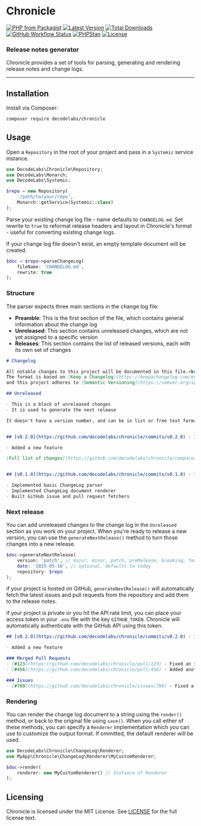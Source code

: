 # Chronicle

[![PHP from Packagist](https://img.shields.io/packagist/php-v/decodelabs/chronicle?style=flat)](https://packagist.org/packages/decodelabs/chronicle)
[![Latest Version](https://img.shields.io/packagist/v/decodelabs/chronicle.svg?style=flat)](https://packagist.org/packages/decodelabs/chronicle)
[![Total Downloads](https://img.shields.io/packagist/dt/decodelabs/chronicle.svg?style=flat)](https://packagist.org/packages/decodelabs/chronicle)
[![GitHub Workflow Status](https://img.shields.io/github/actions/workflow/status/decodelabs/chronicle/integrate.yml?branch=develop)](https://github.com/decodelabs/chronicle/actions/workflows/integrate.yml)
[![PHPStan](https://img.shields.io/badge/PHPStan-enabled-44CC11.svg?longCache=true&style=flat)](https://github.com/phpstan/phpstan)
[![License](https://img.shields.io/packagist/l/decodelabs/chronicle?style=flat)](https://packagist.org/packages/decodelabs/chronicle)

### Release notes generator

Chronicle provides a set of tools for parsing, generating and rendering release notes and change logs.

---

## Installation

Install via Composer:

```bash
composer require decodelabs/chronicle
```

## Usage

Open a `Repository` in the root of your project and pass in a `Systemic` service instance.

```php
use DecodeLabs\Chronicle\Repository;
use DecodeLabs\Monarch;
use DecodeLabs\Systemic;

$repo = new Repository(
    '/path/to/your/repo',
    Monarch::getService(Systemic::class)
);
```

Parse your existing change log file - name defaults to `CHANGELOG.md`. Set rewrite to `true` to reformat release headers and layout in Chronicle's format - useful for converting existing change logs.

If your change log file doesn't exist, an empty template document will be created.

```php
$doc = $repo->parseChangeLog(
    fileName: 'CHANGELOG.md',
    rewrite: true
);
```

### Structure

The parser expects three main sections in the change log file:

- **Preamble**: This is the first section of the file, which contains general information about the change log
- **Unreleased**: This section contains unreleased changes, which are not yet assigned to a specific version
- **Releases**: This section contains the list of released versions, each with its own set of changes

```markdown
# Changelog

All notable changes to this project will be documented in this file.<br>
The format is based on [Keep a Changelog](https://keepachangelog.com/en/1.0.0/),
and this project adheres to [Semantic Versioning](https://semver.org/spec/v2.0.0.html).

## Unreleased

- This is a block of unreleased changes
- It is used to generate the next release

It doesn't have a version number, and can be in list or free text format. It just requires an "Unreleased" header.


## [v0.2.0](https://github.com/decodelabs/chronicle/commits/v0.2.0) - 16th May 2025

- Added a new feature

[Full list of changes](https://github.com/decodelabs/chronicle/compare/v0.1.0...v0.2.0)


## [v0.1.0](https://github.com/decodelabs/chronicle/commits/v0.1.0) - 15th May 2025

- Implemented basic ChangeLog parser
- Implemented ChangeLog document renderer
- Built GitHub issue and pull request fetchers
```

### Next release

You can add unreleased changes to the change log in the `Unreleased` section as you work on your project. When you're ready to release a new version, you can use the `generateNextRelease()` method to turn those changes into a new release.

```php
$doc->generateNextRelease(
    version: 'patch', // major, minor, patch, preRelease, breaking, feature or v0.2.0
    date: '2025-05-16', // optional, defaults to today
    repository: $repo
);
```

if your project is hosted on GitHub, `generateNextRelease()` will automatically fetch the latest issues and pull requests from the repository and add them to the release notes.

if your project is private or you hit the API rate limit, you can place your access token in your `.env` file with the key `GITHUB_TOKEN`. Chronicle will automatically authenticate with the GitHub API using this token.

```markdown
## [v0.2.0](https://github.com/decodelabs/chronicle/commits/v0.2.0) - 16th May 2025

- Added a new feature

### Merged Pull Requests
- [#123](https://github.com/decodelabs/chronicle/pull/123) - Fixed an issue
- [#456](https://github.com/decodelabs/chronicle/pull/456) - Added another new feature

### Issues
- [#789](https://github.com/decodelabs/chronicle/issues/789) - Fixed a bug
```

### Rendering

You can render the change log document to a string using the `render()` method, or back to the original file using `save()`. When you call either of these methods, you can specify a `Renderer` implementation which you can use to customize the output format. If ommitted, the default renderer will be used.

```php
use DecodeLabs\Chronicle\ChangeLog\Renderer;
use MyApp\Chronicle\ChangeLog\Renderer\MyCustomRenderer;

$doc->render(
    renderer: new MyCustomRenderer() // Instance of Renderer
);
```


## Licensing

Chronicle is licensed under the MIT License. See [LICENSE](./LICENSE) for the full license text.
